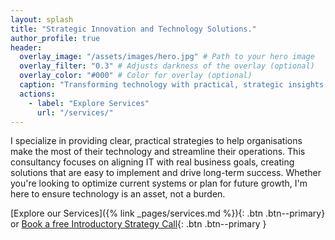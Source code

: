 ```yaml
---
layout: splash
title: "Strategic Innovation and Technology Solutions."
author_profile: true
header:
  overlay_image: "/assets/images/hero.jpg" # Path to your hero image
  overlay_filter: "0.3" # Adjusts darkness of the overlay (optional)
  overlay_color: "#000" # Color for overlay (optional)
  caption: "Transforming technology with practical, strategic insights."
  actions:
    - label: "Explore Services"
      url: "/services/"
---
```


I specialize in providing clear, practical strategies to help organisations make the most of their technology and streamline their operations. This consultancy focuses on aligning IT with real business goals, creating solutions that are easy to implement and drive long-term success. Whether you're looking to optimize current systems or plan for future growth, I'm here to ensure technology is an asset, not a burden.

[Explore our Services]({% link _pages/services.md %}){: .btn .btn--primary}
or
[Book a free Introductory Strategy Call](https://garethcomau.simplybook.me){: .btn .btn--primary }

